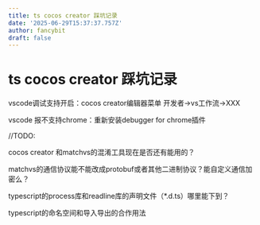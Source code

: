 ```yaml
---
title: ts cocos creator 踩坑记录
date: '2025-06-29T15:37:37.757Z'
author: fancybit
draft: false
---
```

<div class="header"><h1 class="single-title animate__animated animate__pulse animate__faster">ts cocos creator 踩坑记录</h1></div>

<div class="content" id="content"><p>vscode调试支持开启：cocos creator编辑器菜单 开发者-&gt;vs工作流-&gt;XXX</p><p>vscode 报不支持chrome：重新安装debugger for chrome插件</p><p>//TODO:</p><p>cocos creator 和matchvs的混淆工具现在是否还有能用的？</p><p>matchvs的通信协议能不能改成protobuf或者其他二进制协议？能自定义通信加密么？</p><p>typescript的process库和readline库的声明文件（*.d.ts）哪里能下到？</p><p>typescript的命名空间和导入导出的合作用法</p><!-- raw HTML omitted --></div>

